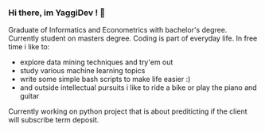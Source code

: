### Hi there, im YaggiDev ! 👋
Graduate of Informatics and Econometrics with bachelor's degree. Currently student on masters degree. Coding is part of everyday life.
In free time i like to:
- explore data mining techniques and try'em out
- study various machine learning topics
- write some simple bash scripts to make life easier :)
- and outside intellectual pursuits i like to ride a bike or play the piano and guitar

Currently working on python project that is about prediticting if the client will subscribe term deposit.

<!--
**YaggiDev/YaggiDev** is a ✨ _special_ ✨ repository because its `README.md` (this file) appears on your GitHub profile.

Here are some ideas to get you started:

- 🔭 I’m currently working on ...
- 🌱 I’m currently learning ...
- 👯 I’m looking to collaborate on ...
- 🤔 I’m looking for help with ...
- 💬 Ask me about ...
- 📫 How to reach me: ...
- 😄 Pronouns: ...
- ⚡ Fun fact: ...
-->
